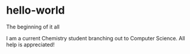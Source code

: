 # hello-world
The beginning of it all

I am a current Chemistry student branching out to Computer Science. All help is appreciated!
